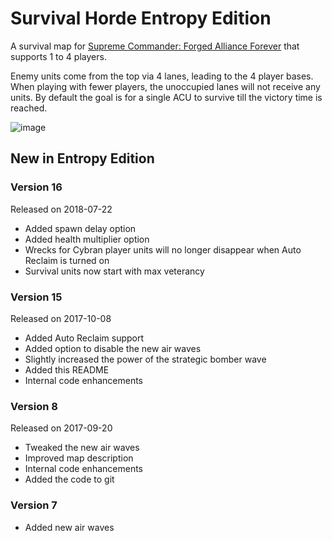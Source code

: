 # Survival Horde Entropy Edition

A survival map for [Supreme Commander: Forged Alliance Forever][FAF] that supports 1 to 4 players.

Enemy units come from the top via 4 lanes, leading to the 4 player bases. When playing with
fewer players, the unoccupied lanes will not receive any units. By default the goal is for a
single ACU to survive till the victory time is reached.

![image](https://user-images.githubusercontent.com/146040/43050248-d685e464-8e05-11e8-81d2-6e4ffc07af53.png)

## New in Entropy Edition

### Version 16

Released on 2018-07-22

* Added spawn delay option
* Added health multiplier option
* Wrecks for Cybran player units will no longer disappear when Auto Reclaim is turned on
* Survival units now start with max veterancy

### Version 15

Released on 2017-10-08

* Added Auto Reclaim support
* Added option to disable the new air waves
* Slightly increased the power of the strategic bomber wave
* Added this README
* Internal code enhancements

### Version 8

Released on 2017-09-20

* Tweaked the new air waves
* Improved map description
* Internal code enhancements
* Added the code to git

### Version 7

* Added new air waves

[FAF]: http://www.faforever.com/
